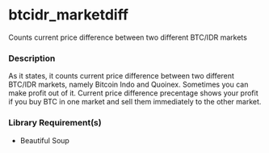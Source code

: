 # btcidr_marketdiff
Counts current price difference between two different BTC/IDR markets
### Description
As it states, it counts current price difference between two different BTC/IDR markets, namely Bitcoin Indo and Quoinex. Sometimes you can make profit out of it. Current price difference precentage shows your profit if you buy BTC in one market and sell them immediately to the other market.
### Library Requirement(s)
- Beautiful Soup
